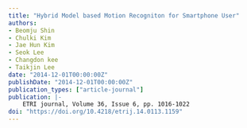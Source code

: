 ```yaml
---
title: "Hybrid Model based Motion Recogniton for Smartphone User"
authors:
- Beomju Shin
- Chulki Kim
- Jae Hun Kim
- Seok Lee
- Changdon kee
- Taikjin Lee
date: "2014-12-01T00:00:00Z"
publishDate: "2014-12-01T00:00:00Z"
publication_types: ["article-journal"]
publication: |-
    ETRI journal, Volume 36, Issue 6, pp. 1016-1022
doi: "https://doi.org/10.4218/etrij.14.0113.1159"
---
```

